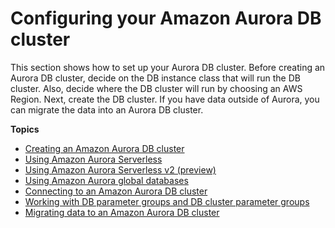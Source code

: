 # Configuring your Amazon Aurora DB cluster<a name="CHAP_AuroraSettingUp"></a>

This section shows how to set up your Aurora DB cluster\. Before creating an Aurora DB cluster, decide on the DB instance class that will run the DB cluster\. Also, decide where the DB cluster will run by choosing an AWS Region\. Next, create the DB cluster\. If you have data outside of Aurora, you can migrate the data into an Aurora DB cluster\.

**Topics**
+ [Creating an Amazon Aurora DB cluster](Aurora.CreateInstance.md)
+ [Using Amazon Aurora Serverless](aurora-serverless.md)
+ [Using Amazon Aurora Serverless v2 \(preview\)](aurora-serverless-2.md)
+ [Using Amazon Aurora global databases](aurora-global-database.md)
+ [Connecting to an Amazon Aurora DB cluster](Aurora.Connecting.md)
+ [Working with DB parameter groups and DB cluster parameter groups](USER_WorkingWithParamGroups.md)
+ [Migrating data to an Amazon Aurora DB cluster](Aurora.Migrate.md)
